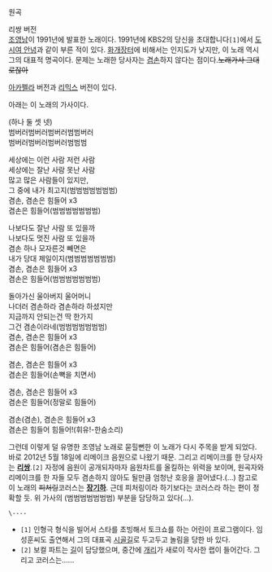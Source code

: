   
원곡  
  
리쌍 버전  
[조영남](%EC%A1%B0%EC%98%81%EB%82%A8.md)이 1991년에 발표한 노래이다. 1991년에 KBS2의 당신을
초대합니다`[1]`에서 [도시여 안녕](%EB%8F%84%EC%8B%9C%EC%97%AC%20%EC%95%88%EB%85%95.md)과
같이 부른 적이 있다. [화개장터](%ED%99%94%EA%B0%9C%EC%9E%A5%ED%84%B0.md)에 비해서는 인지도가
낮지만, 이 노래 역시 그의 대표적 명곡이다. 문제는 노래한 당사자는 [겸손](%EA%B2%B8%EC%86%90.md)하지 않다는
점이다.<del>노래가사 그대로잖아</del>

[아카펠라](%EC%95%84%EC%B9%B4%ED%8E%A0%EB%9D%BC.md) 버전과
[리믹스](%EB%A6%AC%EB%AF%B9%EC%8A%A4.md) 버전이 있다.

아래는 이 노래의 가사이다.

(하나 둘 셋 넷)  
범버러범버러범버러범범버러  
범버러범버러범버러범범범  

세상에는 이런 사람 저런 사람  
세상에는 잘난 사람 못난 사람  
많고 많은 사람들이 있지만,  
그 중에 내가 최고지(범범범범범범범)  
겸손, 겸손은 힘들어 x3  
겸손은 힘들어(범범범범범범범)  

나보다도 잘난 사람 또 있을까  
나보다도 멋진 사람 또 있을까  
겸손 하나 모자른것 빼면은  
내가 당대 제일이지(범범범범범범범)  
겸손, 겸손은 힘들어 x3  
겸손은 힘들어(범범범범범범범)  

돌아가신 울아버지 울어머니  
나더러 겸손하라 겸손하라 하셨지만  
지금까지 안되는건 딱 한가지  
그건 겸손이라네(범범범범범범범)  
겸손, 겸손은 힘들어 x3  
겸손은 힘들어(겸손은 힘들어)  

겸손, 겸손은 힘들어 x3  
겸손은 힘들어(손뼉을 치면서)  

겸손, 겸손은 힘들어 x3  
겸손은 힘들어(정말로 힘들어)  

겸손(겸손), 겸손은 힘들어 x3  
겸손은 힘들어 힘들어!(휘유!-한숨소리)

그런데 이렇게 덜 유명한 조영남 노래로 묻힐뻔한 이 노래가 다시 주목을 받게 되었다. 바로 2012년 5월 18일에 리메이크 음원으로 나왔기
때문. 그리고 리메이크를 한 당사자는 **[리쌍](%EB%A6%AC%EC%8C%8D.md)**.`[2]` 자정에 음원이 공개되자마자
음원차트를 올킬하는 위력을 보이며, 원곡자와 리메이크를 한 자들 모두 겸손하지 않아도 될만큼 엄청난 호응을 끌어냈다.(...) 참고로 이
노래의 <del>피처링</del>코러스는 **[장기하](%EC%9E%A5%EA%B8%B0%ED%95%98.md)**. 근데 피처링이라
하기보다는 코러스라 하는 편이 정확할 듯. 위 가사의 (범범범범범범범) 부분을 담당하고 있다(...).

`\----`

  * `[1]` 인형극 형식을 빌어서 스타를 초빙해서 토크쇼를 하는 어린이 프로그램이다. 임성훈씨도 출연해서 그의 대표곡 [시골길](%EC%8B%9C%EA%B3%A8%EA%B8%B8.md)로 두고두고 놀림을 당한 바 있다.
  * `[2]` 보컬 파트는 [길](%EA%B8%B8%28%EB%A6%AC%EC%8C%8D%29.md)이 담당했으며, 중간에 [개리](%EA%B0%9C%EB%A6%AC%28%EB%A6%AC%EC%8C%8D%29.md)가 새로이 작사한 랩이 들어간다. 그리고 코러스는......


